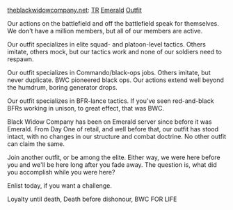 [theblackwidowcompany.net](http://www.theblackwidowcompany.net):
[TR](../etc/Terran_Republic.md) [Emerald](../etc/Emerald.md)
[Outfit](../terminology/Outfit.md)

Our actions on the battlefield and off the battlefield speak for themselves. We
don't have a million members, but all of our members are active.

Our outfit specializes in elite squad- and platoon-level tactics. Others
imitate, others mock, but our tactics work and none of our soldiers need to
respawn.

Our outfit specializes in Commando/black-ops jobs. Others imitate, but never
duplicate. BWC pioneered black ops. Our actions extend well beyond the humdrum,
boring generator drops.

Our outfit specializes in BFR-lance tactics. If you've seen red-and-black BFRs
working in unison, to great effect, that was BWC.

Black Widow Company has been on Emerald server since before it was Emerald. From
Day One of retail, and well before that, our outfit has stood intact, with no
changes in our structure and combat doctrine. No other outfit can claim the
same.

Join another outfit, or be among the elite. Either way, we were here before you
and we'll be here long after you fade away. The question is, what did you
accomplish while you were here?

Enlist today, if you want a challenge.

Loyalty until death, Death before dishonour, BWC FOR LIFE
